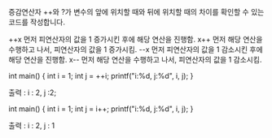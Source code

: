﻿증감연산자 ++와 ?가 변수의 앞에 위치할 때와 뒤에 위치할 때의 
차이를 확인할 수 있는 코드를 작성합니다.




++x	먼저 피연산자의 값을 1 증가시킨 후에 해당 연산을 진행함.
x++	먼저 해당 연산을 수행하고 나서, 피연산자의 값을 1 증가시킴.
--x	먼저 피연산자의 값을 1 감소시킨 후에 해당 연산을 진행함.
x--	먼저 해당 연산을 수행하고 나서, 피연산자의 값을 1 감소시킴.

int main() {
    int i = 1;
    int j = ++i;
    printf("i:%d, j:%d", i, j);
    }

출력 : i : 2, j :2;

int main() {
    int i = 1;
    int j = i++;
    printf("i:%d, j:%d", i, j);
}

출력 : i : 2, j : 1